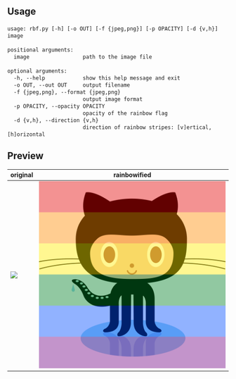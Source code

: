 ## Usage

```
usage: rbf.py [-h] [-o OUT] [-f {jpeg,png}] [-p OPACITY] [-d {v,h}] image

positional arguments:
  image                 path to the image file

optional arguments:
  -h, --help            show this help message and exit
  -o OUT, --out OUT     output filename
  -f {jpeg,png}, --format {jpeg,png}
                        output image format
  -p OPACITY, --opacity OPACITY
                        opacity of the rainbow flag
  -d {v,h}, --direction {v,h}
                        direction of rainbow stripes: [v]ertical, [h]orizontal
```

## Preview

| original | rainbowified |
| -------- | ------------ |
| ![](https://octodex.github.com/images/original.png) | ![](./lovewins_original.png) |
